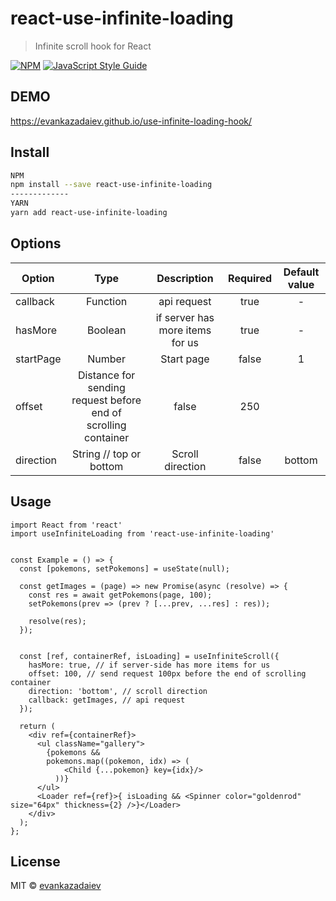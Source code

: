 # react-use-infinite-loading

> Infinite scroll hook for React

[![NPM](https://img.shields.io/npm/v/react-use-infinite-scroll.svg)](https://www.npmjs.com/package/react-use-infinite-scroll) [![JavaScript Style Guide](https://img.shields.io/badge/code_style-standard-brightgreen.svg)](https://standardjs.com)

## DEMO
https://evankazadaiev.github.io/use-infinite-loading-hook/

## Install

```bash
NPM 
npm install --save react-use-infinite-loading
-------------
YARN
yarn add react-use-infinite-loading
```

## Options

| Option        | Type |  Description     | Required |  Default value  |
| --------------|:-------:| :------------:|:--------:|:---------------:|
| callback      |Function | api request   | true     |-                |
| hasMore       | Boolean |   if server has more items for us | true | - |
| startPage     | Number  |  Start page   | false    | 1 |
| offset | Distance for sending request before end of scrolling container | false | 250 |
| direction | String // top or bottom | Scroll direction | false | bottom |
 
## Usage

```tsx
import React from 'react'
import useInfiniteLoading from 'react-use-infinite-loading'


const Example = () => {
  const [pokemons, setPokemons] = useState(null);
  
  const getImages = (page) => new Promise(async (resolve) => {
    const res = await getPokemons(page, 100);
    setPokemons(prev => (prev ? [...prev, ...res] : res));
  
    resolve(res);
  });
  

  const [ref, containerRef, isLoading] = useInfiniteScroll({
    hasMore: true, // if server-side has more items for us
    offset: 100, // send request 100px before the end of scrolling container
    direction: 'bottom', // scroll direction
    callback: getImages, // api request
  });

  return (
    <div ref={containerRef}>
      <ul className="gallery">
        {pokemons &&
        pokemons.map((pokemon, idx) => (
            <Child {...pokemon} key={idx}/>
          ))}
      </ul>
      <Loader ref={ref}>{ isLoading && <Spinner color="goldenrod" size="64px" thickness={2} />}</Loader>
    </div>
  );
};
```

## License

MIT © [evankazadaiev](https://github.com/evankazadaiev)
